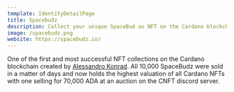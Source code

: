 ```yaml
---
template: IdentityDetailPage
title: Spacebudz
description: Collect your unique SpaceBud as NFT on the Cardano blockchain.
image: /spacebudz.png
website: https://spacebudz.io/
---
```


One of the first and most successful NFT collections on the Cardano blockchain created by [Alessandro Konrad](/en/identities/alessandro-berry.md). All 10,000 SpaceBudz were sold in a matter of days and now holds the highest valuation of all Cardano NFTs with one selling for 70,000 ADA at an auction on the CNFT discord server.

<YoutubeVideo url="https://youtu.be/aVSkF97oQew" />
